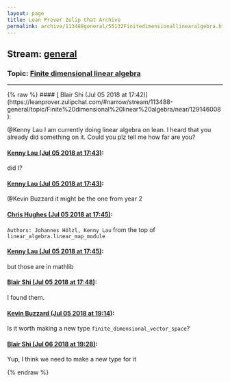 ```yaml
---
layout: page
title: Lean Prover Zulip Chat Archive 
permalink: archive/113488general/55132Finitedimensionallinearalgebra.html
---
```


## Stream: [general](https://leanprover-community.github.io/archive/113488general/index.html)
### Topic: [Finite dimensional linear algebra](https://leanprover-community.github.io/archive/113488general/55132Finitedimensionallinearalgebra.html)

---

<base href="https://leanprover.zulipchat.com">
{% raw %}
#### [ Blair Shi (Jul 05 2018 at 17:42)](https://leanprover.zulipchat.com/#narrow/stream/113488-general/topic/Finite%20dimensional%20linear%20algebra/near/129146008):
<p><span class="user-mention" data-user-id="110064">@Kenny Lau</span>  I am currently doing linear algebra on lean. I heard that you already did something on it. Could you plz tell me how far are you?</p>

#### [ Kenny Lau (Jul 05 2018 at 17:43)](https://leanprover.zulipchat.com/#narrow/stream/113488-general/topic/Finite%20dimensional%20linear%20algebra/near/129146030):
<p>did I?</p>

#### [ Kenny Lau (Jul 05 2018 at 17:43)](https://leanprover.zulipchat.com/#narrow/stream/113488-general/topic/Finite%20dimensional%20linear%20algebra/near/129146044):
<p><span class="user-mention" data-user-id="110038">@Kevin Buzzard</span> it might be the one from year 2</p>

#### [ Chris Hughes (Jul 05 2018 at 17:45)](https://leanprover.zulipchat.com/#narrow/stream/113488-general/topic/Finite%20dimensional%20linear%20algebra/near/129146165):
<p><code>Authors: Johannes Hölzl, Kenny Lau</code> from the top of <code>linear_algebra.linear_map_module</code></p>

#### [ Kenny Lau (Jul 05 2018 at 17:45)](https://leanprover.zulipchat.com/#narrow/stream/113488-general/topic/Finite%20dimensional%20linear%20algebra/near/129146181):
<p>but those are in mathlib</p>

#### [ Blair Shi (Jul 05 2018 at 17:48)](https://leanprover.zulipchat.com/#narrow/stream/113488-general/topic/Finite%20dimensional%20linear%20algebra/near/129146325):
<p>I found them.</p>

#### [ Kevin Buzzard (Jul 05 2018 at 19:14)](https://leanprover.zulipchat.com/#narrow/stream/113488-general/topic/Finite%20dimensional%20linear%20algebra/near/129150884):
<p>Is it worth making a new type <code>finite_dimensional_vector_space</code>?</p>

#### [ Blair Shi (Jul 06 2018 at 19:28)](https://leanprover.zulipchat.com/#narrow/stream/113488-general/topic/Finite%20dimensional%20linear%20algebra/near/129214320):
<p>Yup, I think we need to make a new type for it</p>


{% endraw %}
